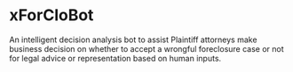 # xForCloBot
An intelligent decision analysis bot to assist Plaintiff attorneys make business decision on whether to accept a wrongful foreclosure case or not for legal advice or representation based on human inputs.
